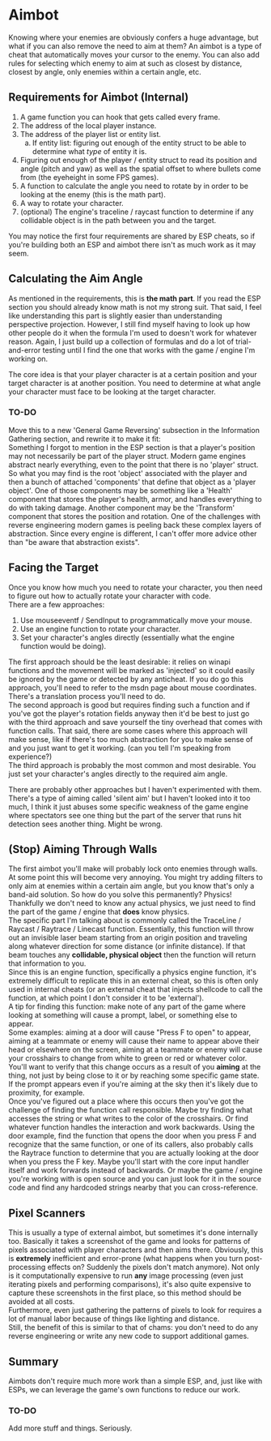 # Aimbot #

Knowing where your enemies are obviously confers a huge advantage, but what if you can also remove the need to aim at them? An aimbot is a type of cheat that automatically moves your cursor to the enemy. You can also add rules for selecting which enemy to aim at such as closest by distance, closest by angle, only enemies within a certain angle, etc.

## Requirements for Aimbot (Internal) ##

1. A game function you can hook that gets called every frame.
2. The address of the local player instance.
3. The address of the player list or entity list.
	<ol type="a">
	<li>If entity list: figuring out enough of the entity struct to be able to determine what <em>type</em> of entity it is.</li>
	</ol>
4. Figuring out enough of the player / entity struct to read its position and angle (pitch and yaw) as well as the spatial offset to where bullets come from (the eyeheight in some FPS games).
5. A function to calculate the angle you need to rotate by in order to be looking at the enemy (this is the math part).
6. A way to rotate your character.
7. (optional) The engine's traceline / raycast function to determine if any collidable object is in the path between you and the target.

You may notice the first four requirements are shared by ESP cheats, so if you're building both an ESP and aimbot there isn't as much work as it may seem.

## Calculating the Aim Angle ##

As mentioned in the requirements, this is **the math part**. If you read the ESP section you should already know math is not my strong suit. That said, I feel like understanding this part is slightly easier than understanding perspective projection. However, I still find myself having to look up how other people do it when the formula I'm used to doesn't work for whatever reason. Again, I just build up a collection of formulas and do a lot of trial-and-error testing until I find the one that works with the game / engine I'm working on.<br>

The core idea is that your player character is at a certain position and your target character is at another position. You need to determine at what angle your character must face to be looking at the target character.<br>


### TO-DO ###
Move this to a new 'General Game Reversing' subsection in the Information Gathering section, and rewrite it to make it fit:<br>
Something I forgot to mention in the ESP section is that a player's position may not necessarily be part of the player struct. Modern game engines abstract nearly everything, even to the point that there is no 'player' struct. So what you may find is the root 'object' associated with the player and then a bunch of attached 'components' that define that object as a 'player object'. One of those components may be something like a 'Health' component that stores the player's health, armor, and handles everything to do with taking damage. Another component may be the 'Transform' component that stores the position and rotation. One of the challenges with reverse engineering modern games is peeling back these complex layers of abstraction. Since every engine is different, I can't offer more advice other than "be aware that abstraction exists".

## Facing the Target ##

Once you know how much you need to rotate your character, you then need to figure out how to actually rotate your character with code.<br>
There are a few approaches:
1. Use mouseeventf / SendInput to programmatically move your mouse.
2. Use an engine function to rotate your character.
3. Set your character's angles directly (essentially what the engine function would be doing).

The first approach should be the least desirable: it relies on winapi functions and the movement will be marked as 'injected' so it could easily be ignored by the game or detected by any anticheat. If you do go this approach, you'll need to refer to the msdn page about mouse coordinates. There's a translation process you'll need to do.<br>
The second approach is good but requires finding such a function and if you've got the player's rotation fields anyway then it'd be best to just go with the third approach and save yourself the tiny overhead that comes with function calls. That said, there are some cases where this approach will make sense, like if there's too much abstraction for you to make sense of and you just want to get it working. (can you tell I'm speaking from experience?)<br>
The third approach is probably the most common and most desirable. You just set your character's angles directly to the required aim angle.

There are probably other approaches but I haven't experimented with them. There's a type of aiming called 'silent aim' but I haven't looked into it too much, I think it just abuses some specific weakness of the game engine where spectators see one thing but the part of the server that runs hit detection sees another thing. Might be wrong.

## (Stop) Aiming Through Walls ##

The first aimbot you'll make will probably lock onto enemies through walls. At some point this will become very annoying. You might try adding filters to only aim at enemies within a certain aim angle, but you know that's only a band-aid solution. So how do you solve this permanently? Physics! Thankfully we don't need to know any actual physics, we just need to find the part of the game / engine that **does** know physics.<br>
The specific part I'm talking about is commonly called the TraceLine / Raycast / Raytrace / Linecast function. Essentially, this function will throw out an invisible laser beam starting from an origin position and traveling along whatever direction for some distance (or infinite distance). If that beam touches any **collidable, physical object** then the function will return that information to you.<br>
Since this is an engine function, specifically a physics engine function, it's extremely difficult to replicate this in an external cheat, so this is often only used in internal cheats (or an external cheat that injects shellcode to call the function, at which point I don't consider it to be 'external').<br>
A tip for finding this function: make note of any part of the game where looking at something will cause a prompt, label, or something else to appear.<br>
Some examples: aiming at a door will cause "Press F to open" to appear, aiming at a teammate or enemy will cause their name to appear above their head or elsewhere on the screen, aiming at a teammate or enemy will cause your crosshairs to change from white to green or red or whatever color.<br>
You'll want to verify that this change occurs as a result of you **aiming** at the thing, not just by being close to it or by reaching some specific game state. If the prompt appears even if you're aiming at the sky then it's likely due to proximity, for example.<br>
Once you've figured out a place where this occurs then you've got the challenge of finding the function call responsible. Maybe try finding what accesses the string or what writes to the color of the crosshairs. Or find whatever function handles the interaction and work backwards. Using the door example, find the function that opens the door when you press F and recognize that the same function, or one of its callers, also probably calls the Raytrace function to determine that you are actually looking at the door when you press the F key. Maybe you'll start with the core input handler itself and work forwards instead of backwards. Or maybe the game / engine you're working with is open source and you can just look for it in the source code and find any hardcoded strings nearby that you can cross-reference.<br>

## Pixel Scanners ##

This is usually a type of external aimbot, but sometimes it's done internally too. Basically it takes a screenshot of the game and looks for patterns of pixels associated with player characters and then aims there. Obviously, this is **extremely** inefficient and error-prone (what happens when you turn post-processing effects on? Suddenly the pixels don't match anymore). Not only is it computationally expensive to run **any** image processing (even just iterating pixels and performing comparisons), it's also quite expensive to capture these screenshots in the first place, so this method should be avoided at all costs.<br>
Furthermore, even just gathering the patterns of pixels to look for requires a lot of manual labor because of things like lighting and distance.<br>
Still, the benefit of this is similar to that of chams: you don't need to do any reverse engineering or write any new code to support additional games.

## Summary ##

Aimbots don't require much more work than a simple ESP, and, just like with ESPs, we can leverage the game's own functions to reduce our work.

### TO-DO ###

Add more stuff and things. Seriously.
